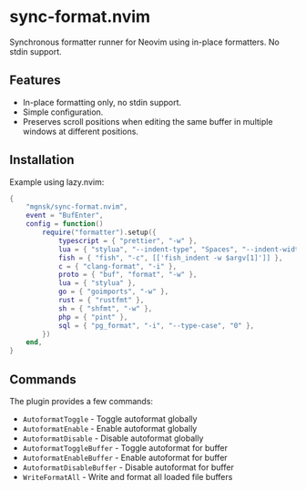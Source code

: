 # sync-format.nvim

Synchronous formatter runner for Neovim using in-place formatters. No stdin support.

## Features

- In-place formatting only, no stdin support.
- Simple configuration.
- Preserves scroll positions when editing the same buffer in multiple windows at different positions.

## Installation

Example using lazy.nvim:

```lua
{
    "mgnsk/sync-format.nvim",
    event = "BufEnter",
    config = function()
        require("formatter").setup({
            typescript = { "prettier", "-w" },
            lua = { "stylua", "--indent-type", "Spaces", "--indent-width", "4" },
            fish = { "fish", "-c", [['fish_indent -w $argv[1]']] },
            c = { "clang-format", "-i" },
            proto = { "buf", "format", "-w" },
            lua = { "stylua" },
            go = { "goimports", "-w" },
            rust = { "rustfmt" },
            sh = { "shfmt", "-w" },
            php = { "pint" },
            sql = { "pg_format", "-i", "--type-case", "0" },
        })
    end,
}
```

## Commands

The plugin provides a few commands:

- `AutoformatToggle` - Toggle autoformat globally
- `AutoformatEnable` - Enable autoformat globally
- `AutoformatDisable` - Disable autoformat globally
- `AutoformatToggleBuffer` - Toggle autoformat for buffer
- `AutoformatEnableBuffer` - Enable autoformat for buffer
- `AutoformatDisableBuffer` - Disable autoformat for buffer
- `WriteFormatAll` - Write and format all loaded file buffers
